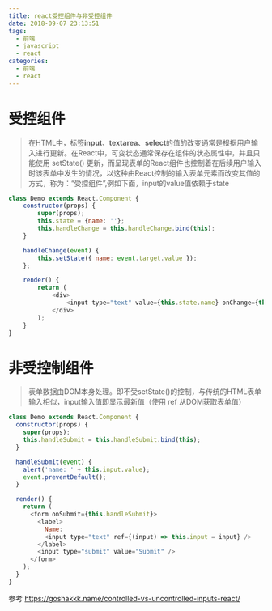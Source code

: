 ```yaml
---
title: react受控组件与非受控组件
date: 2018-09-07 23:13:51
tags: 
  - 前端
  - javascript
  - react
categories:
  - 前端 
  - react
---
```


# 受控组件
 >在HTML中，标签**input**、**textarea**、**select**的值的改变通常是根据用户输入进行更新。在React中，可变状态通常保存在组件的状态属性中，并且只能使用 setState() 更新，而呈现表单的React组件也控制着在后续用户输入时该表单中发生的情况，以这种由React控制的输入表单元素而改变其值的方式，称为：“受控组件”,例如下面，input的value值依赖于state
```javascript
class Demo extends React.Component {
    constructor(props) {
        super(props);
        this.state = {name: ''};
        this.handleChange = this.handleChange.bind(this);
    }

    handleChange(event) {
        this.setState({ name: event.target.value });
    };

    render() {
        return (
            <div>
                <input type="text" value={this.state.name} onChange={this.handleChange}/>
            </div>
        );
    }
}
```
# 非受控制组件
> 表单数据由DOM本身处理。即不受setState()的控制，与传统的HTML表单输入相似，input输入值即显示最新值（使用 ref 从DOM获取表单值）
```javascript
class Demo extends React.Component {
  constructor(props) {
    super(props);
    this.handleSubmit = this.handleSubmit.bind(this);
  }

  handleSubmit(event) {
    alert('name: ' + this.input.value);
    event.preventDefault();
  }

  render() {
    return (
      <form onSubmit={this.handleSubmit}>
        <label>
          Name:
          <input type="text" ref={(input) => this.input = input} />
        </label>
        <input type="submit" value="Submit" />
      </form>
    );
  }
}
```

参考 https://goshakkk.name/controlled-vs-uncontrolled-inputs-react/
